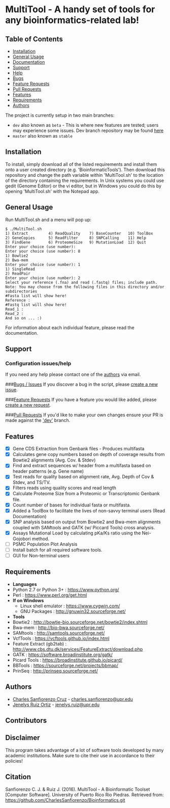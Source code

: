 # MultiTool - A handy set of tools for any bioinformatics-related lab!


## Table of Contents
- [Installation](#installation)
- [General Usage](#general-usage)
- [Documentation](https://github.com/CharlesSanfiorenzo/Bioinformatics/tree/master/docs/GeneralUse.md)
- [Support](#support)
 - [Help](#configuration-issueshelp)
 - [Bugs](#bugs--issues)
 - [Feature Requests](#feature-requests)
 - [Pull Requests](#pull-requests)
- [Features](#features)
- [Requirements](#requirements)
- [Authors](#authors)

The project is currently setup in two main branches:
- `dev` also known as `beta` - This is where new features are tested; users may experience some issues. Dev branch repository may be found [here]()
- `master` also known as `stable`   

## Installation

To install, simply download all of the listed requirements and install them onto a user created directory (e.g. 'BioinformaticTools').
Then download this repository and change the path variable within 'MultiTool.sh' to the location of the directory containing the requirements. In Unix systems you could use gedit (Genome Editor) or the vi editor, but in Windows you could do this by opening 'MultiTool.sh' with the Notepad app.

## General Usage

Run MultiTool.sh and a menu will pop up:

    $ ./MultiTool.sh 
    1) Extract         4) ReadQuality    7) BaseCounter   10) ToolBox
    2) GeneCopies      5) ReadFilter     8) SNPCalling    11) Help
    3) FindGene        6) ProteomeSize   9) MutationLoad  12) Quit
    Enter your choice (use number):
    Enter your choice (use number): 8
    1) Bowtie2
    2) Bwa-mem
    Enter your choice (use number): 1
    1) SingleRead
    2) ReadPair
    Enter your choice (use number): 2
    Select your reference (.fna) and read (.fastq) files; include path.
    Note: You may choose from the following files in this directory and/or 
    subdirectories 
    #Fasta list will show here!
    Reference :
    #Fastq list will show here!
    Read_1 : 
    Read_2 : 
    And so on ... :)

For information about each individual feature, please read the documentation.

## Support

### Configuration issues/help
If you need any help please contact one of the [authors](#authors) via email.

###[Bugs / Issues](https://github.com/CharlesSanfiorenzo/Bioinformatics/issues)
If you discover a bug in the script, please [create a new issue](https://github.com/CharlesSanfiorenzo/Bioinformatics/issues/new).

###[Feature Requests](https://github.com/CharlesSanfiorenzo/Bioinformatics/labels/Feature%20Request)
If you have a feature you would like added, please [create a new request](https://github.com/CharlesSanfiorenzo/Bioinformatics/issues/new).


###[Pull Requests]()
If you'd like to make your own changes ensure your PR is made against the ['dev']() branch.

## Features
- [x] Gene CDS Extraction from Genbank files - Produces multifasta
- [x] Calculates gene copy numbers based on depth of coverage results from Bowtie2 alignments (Avg. Cov. & Stdev)
- [x] Find and extract sequences w/ header from a multifasta based on header patterns (e.g. Gene name)
- [x] Test reads for quality based on alignment rate, Avg. Depth of Cov & Stdev, and TS/TV. 
- [x] Filters reads using quality scores and read length 
- [x] Calculate Proteome Size from a Proteomic or Transcriptomic Genbank file.
- [x] Count number of bases for individual fasta or multifasta.
- [x] Added a ToolBox to facilitate the lives of non-savvy terminal users (Read Documentation)
- [x] SNP analysis based on output from Bowtie2 and Bwa-mem alignments coupled with SAMtools and GATK (w/ Piccard Tools) cross analysis.
- [x] Assays Mutational Load by calculating pKa/Ks ratio using the Nei-Gojobori method.
- [ ] PSMC Population Plot Analysis
- [ ] Install batch for all required software tools.
- [ ] GUI for Non-terminal users

## Requirements
* **Languages**
 * Python 2.7 or Python 3+ : https://www.python.org/
 * Perl : https://www.perl.org/get.html
 * **If on Windows**
   * Linux shell emulator : https://www.cygwin.com/
    * GNU Packages : http://gnuwin32.sourceforge.net/
* **Tools**
 * Bowtie2 : http://bowtie-bio.sourceforge.net/bowtie2/index.shtml
 * Bwa-mem : http://bio-bwa.sourceforge.net/
 * SAMtools : http://samtools.sourceforge.net/
 * VcfTools : https://vcftools.github.io/index.html
 * Feature Extract (gb2tab) : http://www.cbs.dtu.dk/services/FeatureExtract/download.php 
 * GATK : https://software.broadinstitute.org/gatk/
 * Picard Tools : https://broadinstitute.github.io/picard/
 * BBTools : https://sourceforge.net/projects/bbmap/
 * PrinSeq : http://prinseq.sourceforge.net/

## Authors
- [Charles Sanfiorenzo Cruz]() - charles.sanfiorenzo@upr.edu
- [Jenelys Ruiz Ortiz]() - jenelys.ruiz@upr.edu


## Contributors
 
  

## Disclaimer
This program takes advantage of a lot of software tools developed by many academic institutions. Make sure to cite their use in accordance to their policies!

## Citation
Sanfiorenzo C. J. & Ruiz J. (2016). MultiTool - A Bioinformatic Toolset [Computer Software]. University of Puerto Rico 
Rio Piedras. Retrieved from: https://github.com/CharlesSanfiorenzo/Bioinformatics.git
